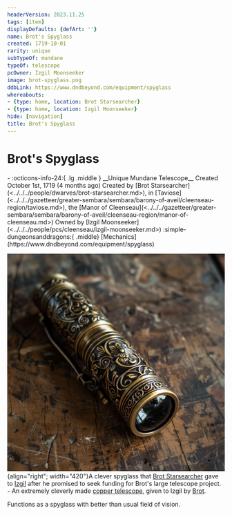 ```yaml
---
headerVersion: 2023.11.25
tags: [item]
displayDefaults: {defArt: ''}
name: Brot's Spyglass
created: 1719-10-01
rarity: unique
subTypeOf: mundane
typeOf: telescope
pcOwner: Izgil Moonseeker
image: brot-spyglass.png
ddbLink: https://www.dndbeyond.com/equipment/spyglass
whereabouts:
- {type: home, location: Brot Starsearcher}
- {type: home, location: Izgil Moonseeker}
hide: [navigation]
title: Brot's Spyglass
---
```

# Brot's Spyglass
<div class="grid cards ext-narrow-margin ext-one-column" markdown>
- :octicons-info-24:{ .lg .middle } __Unique Mundane Telescope__  
   Created October 1st, 1719 (4 months ago)  
   Created by [Brot Starsearcher](<../../../people/dwarves/brot-starsearcher.md>), in [Taviose](<../../../gazetteer/greater-sembara/sembara/barony-of-aveil/cleenseau-region/taviose.md>), the [Manor of Cleenseau](<../../../gazetteer/greater-sembara/sembara/barony-of-aveil/cleenseau-region/manor-of-cleenseau.md>)  
   Owned by [Izgil Moonseeker](<../../../people/pcs/cleenseau/izgil-moonseeker.md>)  
    :simple-dungeonsanddragons:{ .middle} [Mechanics](https://www.dndbeyond.com/equipment/spyglass) 
</div>


![Brot Spyglass](../../../assets/brot-spyglass.png){align="right"; width="420"}A clever spyglass that [Brot Starsearcher](<../../../people/dwarves/brot-starsearcher.md>) gave to [Izgil](<../../../people/pcs/cleenseau/izgil-moonseeker.md>) after he promised to seek funding for Brot's large telescope project. - An extremely cleverly made [copper telescope](<./brot-s-telescope-small.md>), given to Izgil by [Brot](<../../../people/dwarves/brot-starsearcher.md>).

Functions as a spyglass with better than usual field of vision.
